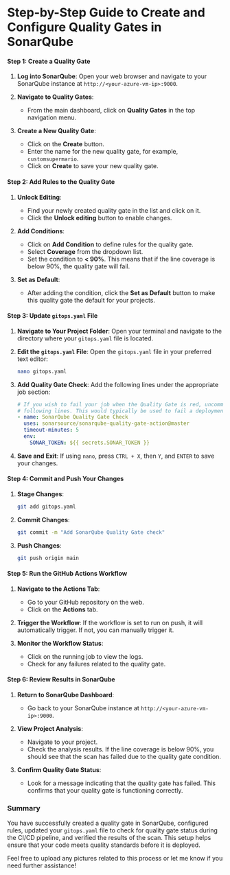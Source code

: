 # Step-by-Step Guide to Create and Configure Quality Gates in SonarQube

#### Step 1: Create a Quality Gate

1. **Log into SonarQube**:
   Open your web browser and navigate to your SonarQube instance at `http://<your-azure-vm-ip>:9000`.

2. **Navigate to Quality Gates**:
   - From the main dashboard, click on **Quality Gates** in the top navigation menu.

3. **Create a New Quality Gate**:
   - Click on the **Create** button.
   - Enter the name for the new quality gate, for example, `customsupermario`.
   - Click on **Create** to save your new quality gate.

#### Step 2: Add Rules to the Quality Gate

1. **Unlock Editing**:
   - Find your newly created quality gate in the list and click on it.
   - Click the **Unlock editing** button to enable changes.

2. **Add Conditions**:
   - Click on **Add Condition** to define rules for the quality gate.
   - Select **Coverage** from the dropdown list.
   - Set the condition to **< 90%**. This means that if the line coverage is below 90%, the quality gate will fail.

3. **Set as Default**:
   - After adding the condition, click the **Set as Default** button to make this quality gate the default for your projects.

#### Step 3: Update `gitops.yaml` File

1. **Navigate to Your Project Folder**:
   Open your terminal and navigate to the directory where your `gitops.yaml` file is located.

2. **Edit the `gitops.yaml` File**:
   Open the `gitops.yaml` file in your preferred text editor:
   ```bash
   nano gitops.yaml
   ```

3. **Add Quality Gate Check**:
   Add the following lines under the appropriate job section:
   ```yaml
   # If you wish to fail your job when the Quality Gate is red, uncomment the
   # following lines. This would typically be used to fail a deployment.
   - name: SonarQube Quality Gate Check
     uses: sonarsource/sonarqube-quality-gate-action@master
     timeout-minutes: 5
     env:
       SONAR_TOKEN: ${{ secrets.SONAR_TOKEN }}
   ```

4. **Save and Exit**:
   If using `nano`, press `CTRL + X`, then `Y`, and `ENTER` to save your changes.

#### Step 4: Commit and Push Your Changes

1. **Stage Changes**:
   ```bash
   git add gitops.yaml
   ```

2. **Commit Changes**:
   ```bash
   git commit -m "Add SonarQube Quality Gate check"
   ```

3. **Push Changes**:
   ```bash
   git push origin main
   ```

#### Step 5: Run the GitHub Actions Workflow

1. **Navigate to the Actions Tab**:
   - Go to your GitHub repository on the web.
   - Click on the **Actions** tab.

2. **Trigger the Workflow**:
   If the workflow is set to run on push, it will automatically trigger. If not, you can manually trigger it.

3. **Monitor the Workflow Status**:
   - Click on the running job to view the logs.
   - Check for any failures related to the quality gate.

#### Step 6: Review Results in SonarQube

1. **Return to SonarQube Dashboard**:
   - Go back to your SonarQube instance at `http://<your-azure-vm-ip>:9000`.

2. **View Project Analysis**:
   - Navigate to your project.
   - Check the analysis results. If the line coverage is below 90%, you should see that the scan has failed due to the quality gate condition.

3. **Confirm Quality Gate Status**:
   - Look for a message indicating that the quality gate has failed. This confirms that your quality gate is functioning correctly.

### Summary

You have successfully created a quality gate in SonarQube, configured rules, updated your `gitops.yaml` file to check for quality gate status during the CI/CD pipeline, and verified the results of the scan. This setup helps ensure that your code meets quality standards before it is deployed.

Feel free to upload any pictures related to this process or let me know if you need further assistance!
